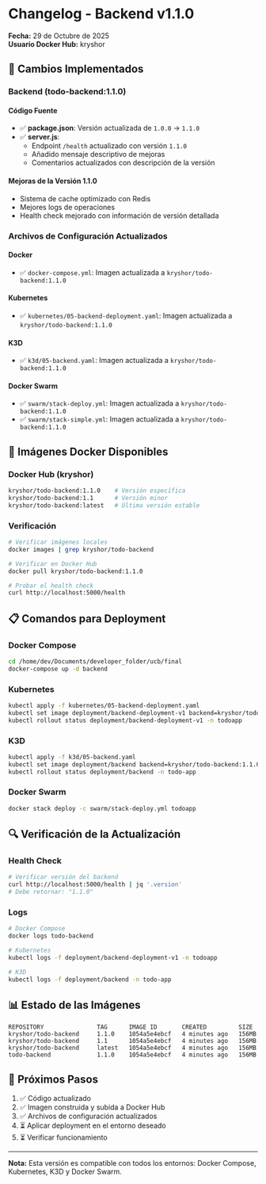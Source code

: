 # Changelog - Backend v1.1.0

**Fecha:** 29 de Octubre de 2025  
**Usuario Docker Hub:** kryshor

## 🎯 Cambios Implementados

### Backend (todo-backend:1.1.0)

#### Código Fuente
- ✅ **package.json**: Versión actualizada de `1.0.0` → `1.1.0`
- ✅ **server.js**: 
  - Endpoint `/health` actualizado con versión `1.1.0`
  - Añadido mensaje descriptivo de mejoras
  - Comentarios actualizados con descripción de la versión

#### Mejoras de la Versión 1.1.0
- Sistema de cache optimizado con Redis
- Mejores logs de operaciones
- Health check mejorado con información de versión detallada

### Archivos de Configuración Actualizados

#### Docker
- ✅ `docker-compose.yml`: Imagen actualizada a `kryshor/todo-backend:1.1.0`

#### Kubernetes
- ✅ `kubernetes/05-backend-deployment.yaml`: Imagen actualizada a `kryshor/todo-backend:1.1.0`

#### K3D
- ✅ `k3d/05-backend.yaml`: Imagen actualizada a `kryshor/todo-backend:1.1.0`

#### Docker Swarm
- ✅ `swarm/stack-deploy.yml`: Imagen actualizada a `kryshor/todo-backend:1.1.0`
- ✅ `swarm/stack-simple.yml`: Imagen actualizada a `kryshor/todo-backend:1.1.0`

## 🐳 Imágenes Docker Disponibles

### Docker Hub (kryshor)
```bash
kryshor/todo-backend:1.1.0    # Versión específica
kryshor/todo-backend:1.1      # Versión minor
kryshor/todo-backend:latest   # Última versión estable
```

### Verificación
```bash
# Verificar imágenes locales
docker images | grep kryshor/todo-backend

# Verificar en Docker Hub
docker pull kryshor/todo-backend:1.1.0

# Probar el health check
curl http://localhost:5000/health
```

## 📋 Comandos para Deployment

### Docker Compose
```bash
cd /home/dev/Documents/developer_folder/ucb/final
docker-compose up -d backend
```

### Kubernetes
```bash
kubectl apply -f kubernetes/05-backend-deployment.yaml
kubectl set image deployment/backend-deployment-v1 backend=kryshor/todo-backend:1.1.0 -n todoapp
kubectl rollout status deployment/backend-deployment-v1 -n todoapp
```

### K3D
```bash
kubectl apply -f k3d/05-backend.yaml
kubectl set image deployment/backend backend=kryshor/todo-backend:1.1.0 -n todo-app
kubectl rollout status deployment/backend -n todo-app
```

### Docker Swarm
```bash
docker stack deploy -c swarm/stack-deploy.yml todoapp
```

## 🔍 Verificación de la Actualización

### Health Check
```bash
# Verificar versión del backend
curl http://localhost:5000/health | jq '.version'
# Debe retornar: "1.1.0"
```

### Logs
```bash
# Docker Compose
docker logs todo-backend

# Kubernetes
kubectl logs -f deployment/backend-deployment-v1 -n todoapp

# K3D
kubectl logs -f deployment/backend -n todo-app
```

## 📊 Estado de las Imágenes

```
REPOSITORY               TAG      IMAGE ID       CREATED         SIZE
kryshor/todo-backend     1.1.0    1054a5e4ebcf   4 minutes ago   156MB
kryshor/todo-backend     1.1      1054a5e4ebcf   4 minutes ago   156MB
kryshor/todo-backend     latest   1054a5e4ebcf   4 minutes ago   156MB
todo-backend             1.1.0    1054a5e4ebcf   4 minutes ago   156MB
```

## 🚀 Próximos Pasos

1. ✅ Código actualizado
2. ✅ Imagen construida y subida a Docker Hub
3. ✅ Archivos de configuración actualizados
4. ⏳ Aplicar deployment en el entorno deseado
5. ⏳ Verificar funcionamiento

---
**Nota:** Esta versión es compatible con todos los entornos: Docker Compose, Kubernetes, K3D y Docker Swarm.
